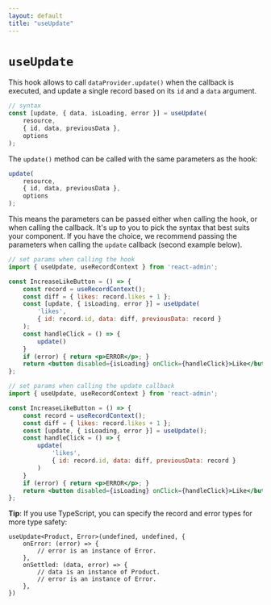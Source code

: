 ```yaml
---
layout: default
title: "useUpdate"
---
```


# `useUpdate`

This hook allows to call `dataProvider.update()` when the callback is executed, and update a single record based on its `id` and a `data` argument.

```jsx
// syntax
const [update, { data, isLoading, error }] = useUpdate(
    resource,
    { id, data, previousData },
    options
);
```

The `update()` method can be called with the same parameters as the hook:

```jsx
update(
    resource,
    { id, data, previousData },
    options
);
```

This means the parameters can be passed either when calling the hook, or when calling the callback. It's up to you to pick the syntax that best suits your component. If you have the choice, we recommend passing the parameters when calling the `update` callback (second example below).

```jsx
// set params when calling the hook
import { useUpdate, useRecordContext } from 'react-admin';

const IncreaseLikeButton = () => {
    const record = useRecordContext();
    const diff = { likes: record.likes + 1 };
    const [update, { isLoading, error }] = useUpdate(
        'likes',
        { id: record.id, data: diff, previousData: record }
    );
    const handleClick = () => {
        update()
    }
    if (error) { return <p>ERROR</p>; }
    return <button disabled={isLoading} onClick={handleClick}>Like</button>;
};

// set params when calling the update callback
import { useUpdate, useRecordContext } from 'react-admin';

const IncreaseLikeButton = () => {
    const record = useRecordContext();
    const diff = { likes: record.likes + 1 };
    const [update, { isLoading, error }] = useUpdate();
    const handleClick = () => {
        update(
            'likes',
            { id: record.id, data: diff, previousData: record }
        )
    }
    if (error) { return <p>ERROR</p>; }
    return <button disabled={isLoading} onClick={handleClick}>Like</button>;
};
```

**Tip**: If you use TypeScript, you can specify the record and error types for more type safety:

```tsx
useUpdate<Product, Error>(undefined, undefined, {
    onError: (error) => {
        // error is an instance of Error.
    },
    onSettled: (data, error) => {
        // data is an instance of Product.
        // error is an instance of Error.
    },
})
```
